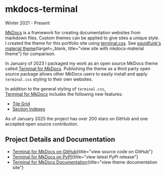 # mkdocs-terminal
Winter 2021 - Present

[MkDocs] is a framework for creating documentation websites from markdown files.  Custom themes can be applied to give sites a unique style.  I created the theme for this portfolio site using [terminal.css].  See [squidfunk's material theme]{target=_blank, title="view site with mkdocs-material theme"} for comparison.

In January of 2023 I packaged my work as an open source MkDocs theme called [Terminal for MkDocs].  Publishing the theme as a third party open source package allows other MkDocs users to easily install and apply `terminal.css` styling to their own websites.  

In addition to the general styling of `terminal.css`,  
[Terminal for MkDocs] includes the following new features:  

- [Tile Grid](https://ntno.github.io/mkdocs-terminal/tile-grid/)
- [Section Indexes](https://ntno.github.io/mkdocs-terminal/navigation/section-indexes/)

As of January 2025 the project has over 200 stars on GitHub and one accepted open source contribution.
<br>

## Project Details and Documentation
- [Terminal for MkDocs on GitHub][Terminal for MkDocs]{title="view source code on GitHub"}  
- [Terminal for MkDocs on PyPI]{title="view latest PyPI release"}  
- [Terminal for MkDocs Documentation]{title="view theme documentation site"}  


[MkDocs]: https://www.mkdocs.org/
[terminal.css]: https://github.com/Gioni06/terminal.css
[squidfunk's material theme]: https://squidfunk.github.io/mkdocs-material/getting-started/
[Terminal for MkDocs]: https://github.com/ntno/mkdocs-terminal
[Terminal for MkDocs on PyPI]: https://pypi.org/project/mkdocs-terminal
[Terminal for MkDocs Documentation]: https://ntno.github.io/mkdocs-terminal